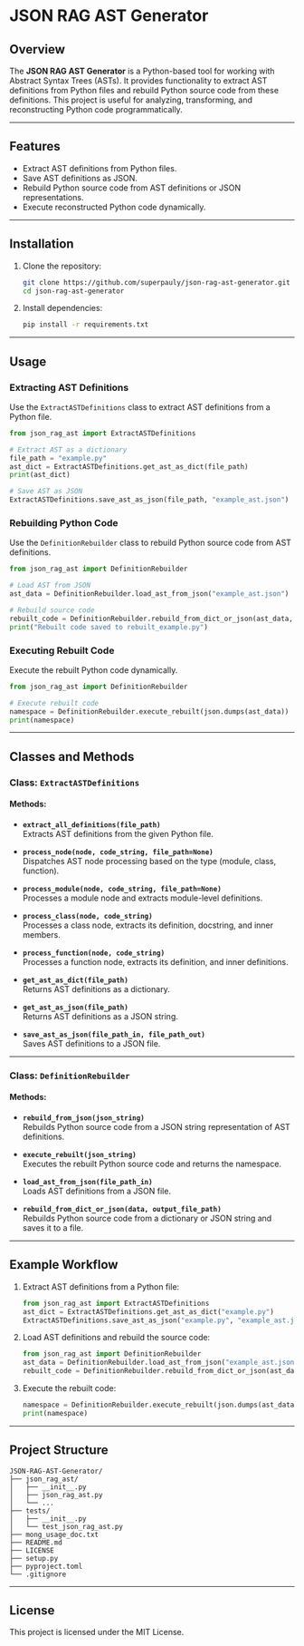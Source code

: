 # JSON RAG AST Generator

## Overview

The **JSON RAG AST Generator** is a Python-based tool for working with Abstract Syntax Trees (ASTs). It provides functionality to extract AST definitions from Python files and rebuild Python source code from these definitions. This project is useful for analyzing, transforming, and reconstructing Python code programmatically.

---

## Features

- Extract AST definitions from Python files.
- Save AST definitions as JSON.
- Rebuild Python source code from AST definitions or JSON representations.
- Execute reconstructed Python code dynamically.

---

## Installation

1. Clone the repository:
   ```bash
   git clone https://github.com/superpauly/json-rag-ast-generator.git
   cd json-rag-ast-generator
   ```

2. Install dependencies:
   ```bash
   pip install -r requirements.txt
   ```

---

## Usage

### Extracting AST Definitions

Use the `ExtractASTDefinitions` class to extract AST definitions from a Python file.

```python
from json_rag_ast import ExtractASTDefinitions

# Extract AST as a dictionary
file_path = "example.py"
ast_dict = ExtractASTDefinitions.get_ast_as_dict(file_path)
print(ast_dict)

# Save AST as JSON
ExtractASTDefinitions.save_ast_as_json(file_path, "example_ast.json")
```

### Rebuilding Python Code

Use the `DefinitionRebuilder` class to rebuild Python source code from AST definitions.

```python
from json_rag_ast import DefinitionRebuilder

# Load AST from JSON
ast_data = DefinitionRebuilder.load_ast_from_json("example_ast.json")

# Rebuild source code
rebuilt_code = DefinitionRebuilder.rebuild_from_dict_or_json(ast_data, "rebuilt_example.py")
print("Rebuilt code saved to rebuilt_example.py")
```

### Executing Rebuilt Code

Execute the rebuilt Python code dynamically.

```python
from json_rag_ast import DefinitionRebuilder

# Execute rebuilt code
namespace = DefinitionRebuilder.execute_rebuilt(json.dumps(ast_data))
print(namespace)
```

---

## Classes and Methods

### Class: `ExtractASTDefinitions`

#### Methods:

- **`extract_all_definitions(file_path)`**  
  Extracts AST definitions from the given Python file.

- **`process_node(node, code_string, file_path=None)`**  
  Dispatches AST node processing based on the type (module, class, function).

- **`process_module(node, code_string, file_path=None)`**  
  Processes a module node and extracts module-level definitions.

- **`process_class(node, code_string)`**  
  Processes a class node, extracts its definition, docstring, and inner members.

- **`process_function(node, code_string)`**  
  Processes a function node, extracts its definition, and inner definitions.

- **`get_ast_as_dict(file_path)`**  
  Returns AST definitions as a dictionary.

- **`get_ast_as_json(file_path)`**  
  Returns AST definitions as a JSON string.

- **`save_ast_as_json(file_path_in, file_path_out)`**  
  Saves AST definitions to a JSON file.

---

### Class: `DefinitionRebuilder`

#### Methods:

- **`rebuild_from_json(json_string)`**  
  Rebuilds Python source code from a JSON string representation of AST definitions.

- **`execute_rebuilt(json_string)`**  
  Executes the rebuilt Python source code and returns the namespace.

- **`load_ast_from_json(file_path_in)`**  
  Loads AST definitions from a JSON file.

- **`rebuild_from_dict_or_json(data, output_file_path)`**  
  Rebuilds Python source code from a dictionary or JSON string and saves it to a file.

---

## Example Workflow

1. Extract AST definitions from a Python file:
   ```python
   from json_rag_ast import ExtractASTDefinitions
   ast_dict = ExtractASTDefinitions.get_ast_as_dict("example.py")
   ExtractASTDefinitions.save_ast_as_json("example.py", "example_ast.json")
   ```

2. Load AST definitions and rebuild the source code:
   ```python
   from json_rag_ast import DefinitionRebuilder
   ast_data = DefinitionRebuilder.load_ast_from_json("example_ast.json")
   rebuilt_code = DefinitionRebuilder.rebuild_from_dict_or_json(ast_data, "rebuilt_example.py")
   ```

3. Execute the rebuilt code:
   ```python
   namespace = DefinitionRebuilder.execute_rebuilt(json.dumps(ast_data))
   print(namespace)
   ```

---

## Project Structure

```
JSON-RAG-AST-Generator/
├── json_rag_ast/
│   ├── __init__.py
│   ├── json_rag_ast.py
│   └── ...
├── tests/
│   ├── __init__.py
│   └── test_json_rag_ast.py
├── mong_usage_doc.txt
├── README.md
├── LICENSE
├── setup.py
├── pyproject.toml
└── .gitignore
```

---

## License

This project is licensed under the MIT License.
```
